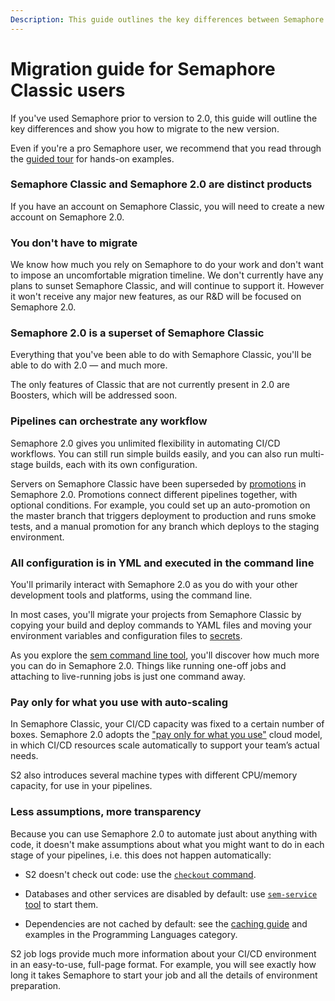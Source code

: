 ```yaml
---
Description: This guide outlines the key differences between Semaphore Classic and Semaphore 2.0, and provides you with instructions for migrating from Semaphore Classic to Semaphore 2.0.
---
```


# Migration guide for Semaphore Classic users

If you've used Semaphore prior to version to 2.0, this guide will outline the
key differences and show you how to migrate to the new version.

Even if you're a pro Semaphore user, we recommend that you read through the
[guided tour](https://docs.semaphoreci.com/guided-tour/getting-started/) for
hands-on examples.

### Semaphore Classic and Semaphore 2.0 are distinct products

If you have an account on Semaphore Classic, you will need to create a new
account on Semaphore 2.0.

### You don't have to migrate

We know how much you rely on Semaphore to do your work and don't want to impose
an uncomfortable migration timeline. We don't currently have any plans to sunset Semaphore
Classic, and will continue to support it. However it won't receive any major new
features, as our R&D will be focused on Semaphore 2.0.

### Semaphore 2.0 is a superset of Semaphore Classic

Everything that you've been able to do with Semaphore Classic, you'll be
able to do with 2.0 — and much more.

The only features of Classic that are not currently present in 2.0 are Boosters, 
which will be addressed soon.

### Pipelines can orchestrate any workflow

Semaphore 2.0 gives you unlimited flexibility in automating CI/CD workflows. You
can still run simple builds easily, and you can also run multi-stage builds, each
with its own configuration.

Servers on Semaphore Classic have been superseded by
[promotions](https://docs.semaphoreci.com/essentials/deploying-with-promotions/)
in Semaphore 2.0. Promotions connect different pipelines together, with optional 
conditions. For example, you could set up an auto-promotion on the master branch 
that triggers deployment to production and runs smoke tests, and a manual promotion 
for any branch which deploys to the staging environment.

### All configuration is in YML and executed in the command line

You'll primarily interact with Semaphore 2.0 as you do with your other development
tools and platforms, using the command line.

In most cases, you'll migrate your projects from Semaphore Classic by copying
your build and deploy commands to YAML files and moving your environment variables 
and configuration files to [secrets](../essentials/environment-variables.md).

As you explore the [sem command line tool](https://docs.semaphoreci.com/reference/sem-command-line-tool/),
you'll discover how much more you can do in Semaphore 2.0. Things like running
one-off jobs and attaching to live-running jobs is just one command away.

### Pay only for what you use with auto-scaling

In Semaphore Classic, your CI/CD capacity was fixed to a certain number of
boxes. Semaphore 2.0 adopts the ["pay only for what you use"](https://semaphoreci.com/pricing)
cloud model, in which CI/CD resources scale automatically to support your
team’s actual needs.

S2 also introduces several machine types with different CPU/memory capacity,
for use in your pipelines.

### Less assumptions, more transparency

Because you can use Semaphore 2.0 to automate just about anything with code, it
doesn't make assumptions about what you might want to do in each stage of your
pipelines, i.e. this does not happen automatically:

- S2 doesn't check out code: use the [`checkout` command](https://docs.semaphoreci.com/reference/toolbox-reference/#libcheckout).

- Databases and other services are disabled by default: use [`sem-service`
  tool][sem-service]
  to start them.

- Dependencies are not cached by default: see the
  [caching guide](https://docs.semaphoreci.com/essentials/caching-dependencies-and-directories/)
  and examples in the Programming Languages category.

S2 job logs provide much more information about your CI/CD environment in an
easy-to-use, full-page format. For example, you will see exactly how long it
takes Semaphore to start your job and all the details of environment
preparation.


[sem-service]: https://docs.semaphoreci.com/ci-cd-environment/sem-service-managing-databases-and-services-on-linux/
